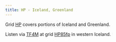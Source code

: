 ```yaml
---
title: HP - Iceland, Greenland
---
```

Grid [HP](https://www.karhukoti.com/maidenhead-grid-square-locator/?grid=HP) covers
portions of Iceland and Greenland.

Listen via [TF4M](http://194.144.165.206:8073) at 
grid [HP85fp](https://www.karhukoti.com/maidenhead-grid-square-locator/?grid=HP85fp)
in western Iceland.
